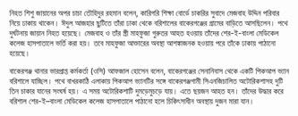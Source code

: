 নিহত শিশু জায়ানের অপর চাচা তৌহিদুর রহমান বলেন, কারিগরি শিক্ষা বোর্ডে চাকরির সুবাদে মেজবাহ উদ্দিন পরিবার নিয়ে ঢাকায় থাকেন। ঈদুল আজহার ছুটিতে তাঁরা ঢাকা থেকে বরিশালের বাকেরগঞ্জের গ্রামের বাড়িতে আসছিলেন। পথে দুর্ঘটনায় জায়ান নিহত হয়েছে। মেজবাহ ও তাঁর স্ত্রী মাহফুজা গুরুতর আহত হওয়ায় তাঁদের শের-ই-বাংলা মেডিকেল কলেজ হাসপাতালে ভর্তি করা হয়। তবে মাহফুজা আক্তারের অবস্থা আশঙ্কাজনক হওয়ায় পরে তাঁকে ঢাকায় পাঠানো হয়েছে।

বাকেরগঞ্জ থানার ভারপ্রাপ্ত কর্মকর্তা (ওসি) আফজাল হোসেন বলেন, বাকেরগঞ্জের সেনানিবাস থেকে একটি পিকআপ ভ্যান বরিশালে যাচ্ছিল। পথে বাখরকাঠি এলাকায় পিকআপ ভ্যানটির সঙ্গে বাকেরগঞ্জগামী সিএনজিচালিত অটোরিকশাসহ দুটি তিন চাকার যানের সংঘর্ষ হয়। এ সময় অটোরিকশাটি দুমড়েমুচড়ে যায়। এতে ছয়জন আহত হন। তাঁদের উদ্ধার করে বরিশাল শের-ই–বাংলা মেডিকেল কলেজ হাসপাতালে পাঠানো হলে চিকিৎসাধীন অবস্থায় দুজন মারা যান।
